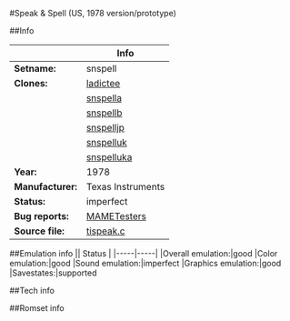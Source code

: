 #Speak & Spell (US, 1978 version/prototype)

##Info

||Info|
|-----|-----|
|**Setname:**|snspell
|**Clones:**|[ladictee](ladictee.md)
||[snspella](snspella.md)
||[snspellb](snspellb.md)
||[snspelljp](snspelljp.md)
||[snspelluk](snspelluk.md)
||[snspelluka](snspelluka.md)
|**Year:**|1978
|**Manufacturer:**|Texas Instruments
|**Status:**|imperfect
|**Bug reports:**|[MAMETesters](http://mametesters.org/view_all_set.php?type=1&temporary=y&search=tispeak.c)
|**Source file:**|[tispeak.c](https://github.com/mamedev/mame/blob/master/src/mess/drivers/tispeak.c)

##Emulation info
|| Status |
|-----|-----|
|Overall emulation:|good
|Color emulation:|good
|Sound emulation:|imperfect
|Graphics emulation:|good
|Savestates:|supported

##Tech info

##Romset info

<!--- START OF EDITED COMMENT DO NOT TOUCH TEXT ABOVE-->

